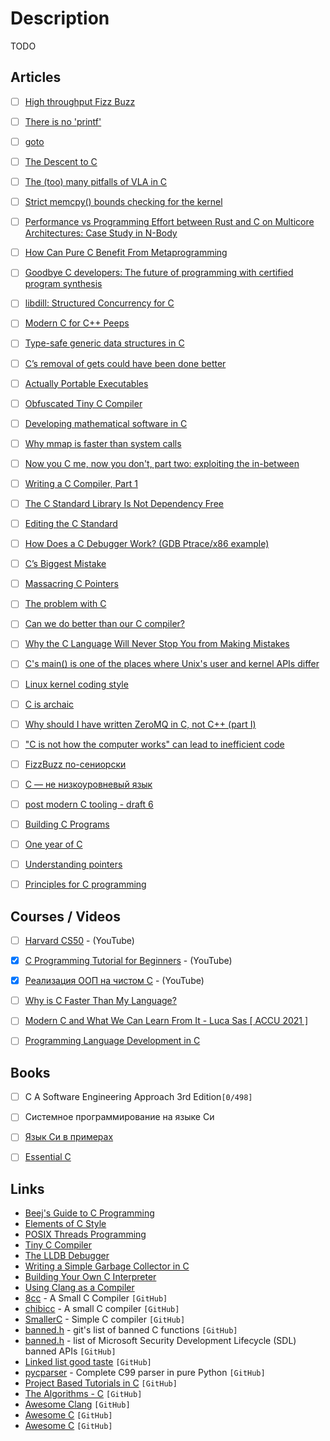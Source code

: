 # Description

TODO


## Articles

- [ ] [High throughput Fizz Buzz](https://codegolf.stackexchange.com/questions/215216/high-throughput-fizz-buzz)
- [ ] [There is no 'printf'](https://www.netmeister.org/blog/return-printf.html)
- [ ] [goto](https://beej.us/guide/bgc/html/split/goto.html)
- [ ] [The Descent to C](https://www.chiark.greenend.org.uk/~sgtatham/cdescent/)
- [ ] [The (too) many pitfalls of VLA in C](https://blog.joren.ga/vla-bad)
- [ ] [Strict memcpy() bounds checking for the kernel](https://lwn.net/Articles/864521/)
- [ ] [Performance vs Programming Effort between Rust and C on Multicore Architectures: Case Study in N-Body](https://arxiv.org/abs/2107.11912)
- [ ] [How Can Pure C Benefit From Metaprogramming](https://hirrolot.github.io/posts/macros-on-steroids-or-how-can-pure-c-benefit-from-metaprogramming.html)
- [ ] [Goodbye C developers: The future of programming with certified program synthesis](https://gopiandcode.uk/logs/log-certified-synthesis.html)
- [ ] [libdill: Structured Concurrency for C](http://libdill.org/structured-concurrency.html)
- [ ] [Modern C for C++ Peeps](https://floooh.github.io/2019/09/27/modern-c-for-cpp-peeps.html)
- [ ] [Type-safe generic data structures in C](https://iafisher.com/blog/2020/06/type-safe-generics-in-c)
- [ ] [C’s removal of gets could have been done better](https://quuxplusone.github.io/blog/2021/03/12/gets-considered-harmful-duh/)
- [ ] [Actually Portable Executables](https://ahgamut.github.io/c/2021/02/27/ape-cosmo/)
- [ ] [Obfuscated Tiny C Compiler](https://bellard.org/otcc/)
- [ ] [Developing mathematical software in C](https://fredrikj.net/blog/2021/01/developing-mathematical-software-in-c/)
- [ ] [Why mmap is faster than system calls](https://sasha-f.medium.com/why-mmap-is-faster-than-system-calls-24718e75ab37)
- [ ] [Now you C me, now you don't, part two: exploiting the in-between](https://securitylab.github.com/research/now-you-c-me-part-two/)
- [ ] [Writing a C Compiler, Part 1](https://norasandler.com/2017/11/29/Write-a-Compiler.html)
- [ ] [The C Standard Library Is Not Dependency Free](https://prilik.com/blog/post/c-is-not-dependency-free/)
- [ ] [Editing the C Standard](https://thephd.dev/editing-the-c-standard)
- [ ] [How Does a C Debugger Work? (GDB Ptrace/x86 example)](https://blog.0x972.info/?d=2014/11/13/10/40/50-how-does-a-debugger-work)
- [ ] [C’s Biggest Mistake](https://digitalmars.com/articles/C-biggest-mistake.html)
- [ ] [Massacring C Pointers](https://wozniak.ca/blog/2018/06/25/1/index.html)
- [ ] [The problem with C](https://cor3ntin.github.io/posts/c/)
- [ ] [Can we do better than our C compiler?](https://briancallahan.net/blog/20200812.html)
- [ ] [Why the C Language Will Never Stop You from Making Mistakes](https://thephd.dev/your-c-compiler-and-standard-library-will-not-help-you)
- [ ] [C's main() is one of the places where Unix's user and kernel APIs differ](https://utcc.utoronto.ca/~cks/space/blog/unix/MainKernelAndUserAPI)
- [ ] [Linux kernel coding style](https://www.kernel.org/doc/Documentation/process/coding-style.rst)
- [ ] [C is archaic](https://hacky.solutions/blog/2019/12/15/c-is-archaic.html)
- [ ] [Why should I have written ZeroMQ in C, not C++ (part I)](https://250bpm.com/blog:4/)
- [ ] ["C is not how the computer works" can lead to inefficient code](https://steveklabnik.com/writing/c-is-not-how-the-computer-works-can-lead-to-inefficient-code)
- [ ] [FizzBuzz по-сениорски](https://habr.com/ru/post/540136/)
- [ ] [С — не низкоуровневый язык](https://habr.com/ru/company/badoo/blog/420407/)
- [ ] [post modern C tooling - draft 6](http://renesd.blogspot.com/2019/09/post-modern-c-tooling.html)
- [ ] [Building C Programs](http://seenaburns.com/building-c-programs/)
- [ ] [One year of C](https://floooh.github.io/2018/06/02/one-year-of-c.html)
- [ ] [Understanding pointers](https://drewdevault.com/2016/05/28/Understanding-pointers.html)
- [ ] [Principles for C programming](https://drewdevault.com/2017/03/15/How-I-learned-to-stop-worrying-and-love-C.html)


## Courses / Videos

- [ ] [Harvard CS50](https://youtube.com/playlist?list=PLawfWYMUziZqyUL5QDLVbe3j5BKWj42E5) - (YouTube)
- [x] [C Programming Tutorial for Beginners](https://www.youtube.com/watch?v=KJgsSFOSQv0) - (YouTube)
- [x] [Реализация ООП на чистом C](https://youtu.be/QyjTJ98iOWI) - (YouTube)
- [ ] [Why is C Faster Than My Language?](https://youtu.be/vFB0Ot-ZdIM)
- [ ] [Modern C and What We Can Learn From It - Luca Sas [ ACCU 2021 ]](https://youtu.be/QpAhX-gsHMs)
- [ ] [Programming Language Development in C](https://youtube.com/playlist?list=PLvdK1vRmp8wMzH4w_8sQ30NKU3Bt4Cc-M)


## Books

- [ ] C A Software Engineering Approach 3rd Edition`[0/498]`
- [ ] Системное программирование на языке Си
- [ ] [Язык Си в примерах](https://ru.wikibooks.org/wiki/Язык_Си_в_примерах)
- [ ] [Essential C](http://cslibrary.stanford.edu/101/EssentialC.pdf)


## Links

- [Beej's Guide to C Programming](https://beej.us/guide/bgc/html/)
- [Elements of C Style](https://www.teamten.com/lawrence/style/)
- [POSIX Threads Programming](https://hpc-tutorials.llnl.gov/posix/)
- [Tiny C Compiler](https://bellard.org/tcc/)
- [The LLDB Debugger](https://lldb.llvm.org/)
- [Writing a Simple Garbage Collector in C](http://maplant.com/gc.html)
- [Building Your Own C Interpreter](https://www.drdobbs.com/cpp/building-your-own-c-interpreter/184408184)
- [Using Clang as a Compiler](https://clang.llvm.org/docs/index.html)
- [8cc](https://github.com/rui314/8cc) - A Small C Compiler `[GitHub]`
- [chibicc](https://github.com/rui314/chibicc) - A small C compiler `[GitHub]`
- [SmallerC](https://github.com/alexfru/SmallerC) -  Simple C compiler `[GitHub]`
- [banned.h](https://github.com/git/git/blob/master/banned.h) - git's list of banned C functions `[GitHub]`
- [banned.h](https://github.com/x509cert/banned/blob/master/banned.h) - list of Microsoft Security Development Lifecycle (SDL) banned APIs `[GitHub]`
- [Linked list good taste](https://github.com/mkirchner/linked-list-good-taste) `[GitHub]`
- [pycparser](https://github.com/eliben/pycparser) - Complete C99 parser in pure Python `[GitHub]`
- [Project Based Tutorials in C](https://github.com/rby90/Project-Based-Tutorials-in-C) `[GitHub]`
- [The Algorithms - C](https://github.com/TheAlgorithms/C) `[GitHub]`
- [Awesome Clang](https://github.com/ingve/awesome-clang) `[GitHub]`
- [Awesome C](https://github.com/oz123/awesome-c) `[GitHub]`
- [Awesome C](https://github.com/Bfgeshka/awesome-c) `[GitHub]`

